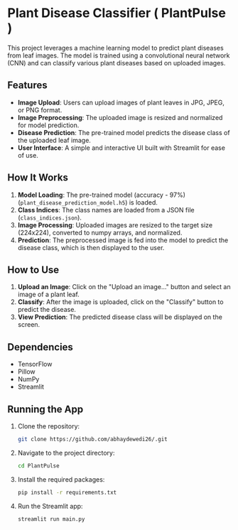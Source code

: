 # Plant Disease Classifier ( PlantPulse )

This project leverages a machine learning model to predict plant diseases from leaf images. The model is trained using a convolutional neural network (CNN) and can classify various plant diseases based on uploaded images.

## Features

- **Image Upload**: Users can upload images of plant leaves in JPG, JPEG, or PNG format.
- **Image Preprocessing**: The uploaded image is resized and normalized for model prediction.
- **Disease Prediction**: The pre-trained model predicts the disease class of the uploaded leaf image.
- **User Interface**: A simple and interactive UI built with Streamlit for ease of use.

## How It Works

1. **Model Loading**: The pre-trained model (accuracy - 97%) (`plant_disease_prediction_model.h5`) is loaded.
2. **Class Indices**: The class names are loaded from a JSON file (`class_indices.json`).
3. **Image Processing**: Uploaded images are resized to the target size (224x224), converted to numpy arrays, and normalized.
4. **Prediction**: The preprocessed image is fed into the model to predict the disease class, which is then displayed to the user.

## How to Use

1. **Upload an Image**: Click on the "Upload an image..." button and select an image of a plant leaf.
2. **Classify**: After the image is uploaded, click on the "Classify" button to predict the disease.
3. **View Prediction**: The predicted disease class will be displayed on the screen.

## Dependencies

- TensorFlow
- Pillow
- NumPy
- Streamlit

## Running the App

1. Clone the repository:
    ```bash
    git clone https://github.com/abhaydewedi26/.git
    ```
2. Navigate to the project directory:
    ```bash
    cd PlantPulse
    ```
3. Install the required packages:
    ```bash
    pip install -r requirements.txt
    ```
4. Run the Streamlit app:
    ```bash
    streamlit run main.py
    ```

